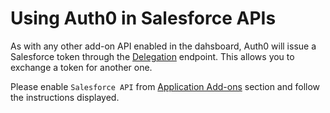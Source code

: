 # Using Auth0 in Salesforce APIs

As with any other add-on API enabled in the dahsboard, Auth0 will issue a Salesforce token through the [Delegation](/auth-api#delegated) endpoint. This allows you to exchange a token for another one.

Please enable `Salesforce API` from <a href="@@uiAppAddonsURL@@" target="_new">Application Add-ons</a> section and follow the instructions displayed.
